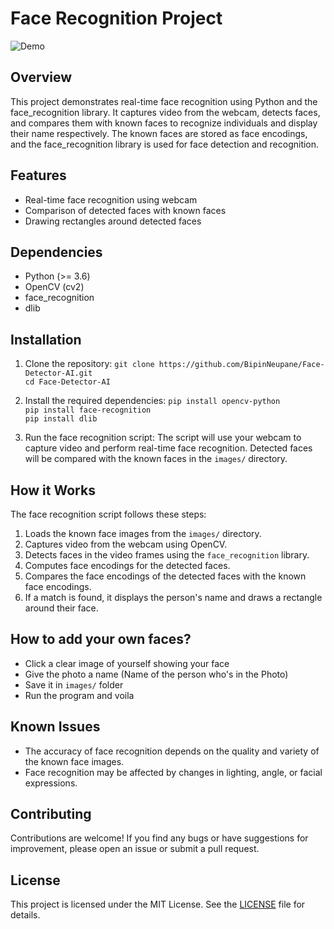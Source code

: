 # Face Recognition Project

![Demo](src/Face_Detection.gif)

## Overview

This project demonstrates real-time face recognition using Python and the face_recognition library. It captures video from the webcam, detects faces, and compares them with known faces to recognize individuals and display their name respectively. The known faces are stored as face encodings, and the face_recognition library is used for face detection and recognition.

## Features

- Real-time face recognition using webcam
- Comparison of detected faces with known faces
- Drawing rectangles around detected faces

## Dependencies

- Python (>= 3.6)
- OpenCV (cv2)
- face_recognition
- dlib

## Installation

1. Clone the repository: ```git clone https://github.com/BipinNeupane/Face-Detector-AI.git```<br>
```cd Face-Detector-AI```

2. Install the required dependencies:
```pip install opencv-python```<br>
```pip install face-recognition```<br>
```pip install dlib```<br>

3. Run the face recognition script:
The script will use your webcam to capture video and perform real-time face recognition. Detected faces will be compared with the known faces in the `images/` directory.

## How it Works

The face recognition script follows these steps:

1. Loads the known face images from the `images/` directory.
2. Captures video from the webcam using OpenCV.
3. Detects faces in the video frames using the `face_recognition` library.
4. Computes face encodings for the detected faces.
5. Compares the face encodings of the detected faces with the known face encodings.
6. If a match is found, it displays the person's name and draws a rectangle around their face.

## How to add your own faces?
- Click a clear image of yourself showing your face
- Give the photo a name (Name of the person who's in the Photo)
- Save it in ``images/`` folder 
- Run the program and voila

## Known Issues

- The accuracy of face recognition depends on the quality and variety of the known face images.
- Face recognition may be affected by changes in lighting, angle, or facial expressions.

## Contributing

Contributions are welcome! If you find any bugs or have suggestions for improvement, please open an issue or submit a pull request.

## License

This project is licensed under the MIT License. See the [LICENSE](LICENSE) file for details.

